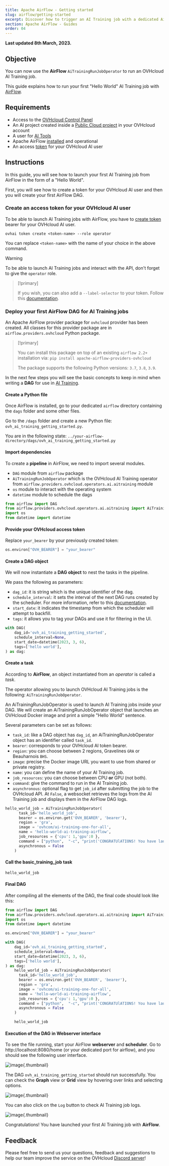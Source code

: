 ```yaml
---
title: Apache AirFlow - Getting started
slug: airflow/getting-started
excerpt: Discover how to trigger an AI Training job with a dedicated AirFlow operator
section: Apache AirFlow - Guides
order: 04
---
```


**Last updated 8th March, 2023.**

## Objective

You can now use the **AirFlow** `AiTrainingRunJobOperator` to run an OVHcloud AI Training job.

This guide explains how to run your first "Hello World" AI Training job with [AirFlow](https://airflow.apache.org/).

## Requirements

- Access to the [OVHcloud Control Panel](https://www.ovh.com/auth/?action=gotomanager&from=https://www.ovh.co.uk/&ovhSubsidiary=GB)
- An AI project created inside a [Public Cloud project](https://www.ovhcloud.com/en-gb/public-cloud/) in your OVHcloud account
- A user for [AI Tools](https://docs.ovh.com/gb/en/publiccloud/ai/users/)
- Apache AirFlow [installed](https://airflow.apache.org/docs/apache-airflow/stable/installation/index.html) and operational
- An access [token](https://docs.ovh.com/gb/en/publiccloud/ai/cli/app-token-cli/) for your OVHcloud AI user

## Instructions

In this guide, you will see how to launch your first AI Training job from AirFlow in the form of a "Hello World".

First, you will see how to create a token for your OVHcloud AI user and then you will create your first AirFlow DAG.

### Create an access token for your OVHcloud AI user

To be able to launch AI Training jobs with AirFlow, you have to [create token](https://docs.ovh.com/gb/en/publiccloud/ai/cli/app-token-cli/) bearer for your OVHcloud AI user.

```console
ovhai token create <token-name> --role operator
```

You can replace `<token-name>` with the name of your choice in the above command.

> [!warning]
>
> To be able to launch AI Training jobs and interact with the API, don't forget to give the `operator` role.
>

> [!primary]
>
> If you wish, you can also add a `--label-selector` to your token. Follow this [documentation](https://docs.ovh.com/gb/en/publiccloud/ai/cli/app-token-cli/#create-an-app-token).
>

### Deploy your first AirFlow DAG for AI Training jobs

An Apache AirFlow provider package for `ovhcloud` provider has been created. All classes for this provider package are in `airflow.providers.ovhcloud` Python package.

> [!primary]
>
> You can install this package on top of an existing `airflow 2.2+` installation via: `pip install apache-airflow-providers-ovhcloud`
>
> The package supports the following Python versions: `3.7`, `3.8`, `3.9`.
>

In the next few steps you will see the basic concepts to keep in mind when writing a **DAG** for use in [AI Training](https://www.ovhcloud.com/fr/public-cloud/ai-training/).

#### Create a Python file

Once AirFlow is installed, go to your dedicated `airflow` directory containing the `dags` folder and some other files.

Go to the `/dags` folder and create a new Python file: `ovh_ai_training_getting_started.py`.

You are in the following state: `../your-airflow-directory/dags/ovh_ai_training_getting_started.py`

#### Import dependencies

To create a **pipeline** in AirFlow, we need to import several modules.

- `DAG` module from `airflow` package
- `AiTrainingRunJobOperator` which is the OVHcloud AI Training operator from `airflow.providers.ovhcloud.operators.ai.aitraining` module
- `os` module to interact with the operating system
- `datetime` module to schedule the dags

```python
from airflow import DAG
from airflow.providers.ovhcloud.operators.ai.aitraining import AiTrainingRunJobOperator
import os
from datetime import datetime
```

#### Provide your OVHcloud access token

Replace `your_bearer` by your previously created token:

```python
os.environ["OVH_BEARER"] = "your_bearer"
```

#### Create a DAG object

We will now instantiate a **DAG object** to nest the tasks in the pipeline.

We pass the following as parameters:

- `dag_id`: it is string which is the unique identifier of the dag.
- `schedule_interval`: it sets the interval of the next DAG runs created by the scheduler. For more information, refer to this [documentation](https://airflow.apache.org/docs/apache-airflow/stable/core-concepts/dag-run.html).
- `start_date`: it indicates the timestamp from which the scheduler will attempt to backfill.
- `tags`: it allows you to tag your DAGs and use it for filtering in the UI.

```python
with DAG(
    dag_id='ovh_ai_training_getting_started',
    schedule_interval=None,
    start_date=datetime(2023, 3, 6),
    tags=['hello world'],
) as dag:
```

#### Create a task

According to **AirFlow**, an object instantiated from an *operator* is called a *task*.

The operator allowing you to launch OVHcloud AI Training jobs is the following: `AiTrainingRunJobOperator`.

An AiTrainingRunJobOperator is used to launch AI Training jobs inside your DAG. We will create an AiTrainingRunJobOperator object that launches an OVHcloud Docker image and print a simple "Hello World" sentence.

Several parameters can be set as follows:

- `task_id`: like a DAG object has `dag_id`, an AiTrainingRunJobOperator object has an identifier called `task_id`.
- `bearer`: corresponds to your OVHcloud AI token bearer.
- `region`: you can choose between 2 regions, Gravelines `GRA` or Beauharnois `BHS`.
- `image`: precise the Docker image URL you want to use from shared or private registry.
- `name`: you can define the name of your AI Training job.
- `job_resources`: you can choose between CPU **or** GPU (not both).
- `command`: give the command to run in the AI Training job.
- `asynchronous`: optional flag to get `job_id` after submitting the job to the OVHcloud API. At `False`, a websocket retrieves the logs from the AI Training job and displays them in the AirFlow DAG logs.

```python
hello_world_job = AiTrainingRunJobOperator(
      task_id='hello_world_job',
      bearer = os.environ.get('OVH_BEARER', 'bearer'),
      region = 'gra',
      image = 'ovhcom/ai-training-one-for-all',
      name = 'hello-world-ai-training-airflow',
      job_resources = {'cpu': 1,'gpu':0 },
      command = ["python",  "-c", "print('CONGRATUlATIONS! You have launched your first AI Training job with AirFlow!')"],
      asynchronous = False
    )
```

#### Call the basic_training_job task

```python
hello_world_job
```

#### Final DAG

After compiling all the elements of the DAG, the final code should look like this:

```python
from airflow import DAG
from airflow.providers.ovhcloud.operators.ai.aitraining import AiTrainingRunJobOperator
import os
from datetime import datetime

os.environ["OVH_BEARER"] = "your_bearer"

with DAG(
    dag_id='ovh_ai_training_getting_started',
    schedule_interval=None,
    start_date=datetime(2023, 3, 6),
    tags=['hello world'],
) as dag:
    hello_world_job = AiTrainingRunJobOperator(
      task_id='hello_world_job',
      bearer = os.environ.get('OVH_BEARER', 'bearer'),
      region = 'gra',
      image = 'ovhcom/ai-training-one-for-all',
      name = 'hello-world-ai-training-airflow',
      job_resources = {'cpu': 1,'gpu':0 },
      command = ["python",  "-c", "print('CONGRATUlATIONS! You have launched your first AI Training job with AirFlow!')"],
      asynchronous = False
    )

    hello_world_job
```

#### Execution of the DAG in Webserver interface

To see the file running, start your AirFlow **webserver** and **scheduler**. Go to http://localhost:8080/home (or your dedicated port for airflow), and you should see the following user interface.

![image](images/airflow-overview-webserver.png){.thumbnail}

The DAG `ovh_ai_training_getting_started` should run successfully. You can check the **Graph** view or **Grid** view by hovering over links and selecting options.

![image](images/airflow-graph-dag.png){.thumbnail}

You can also click on the `Log` button to check AI Training job logs.

![image](images/airflow-task-logs.png){.thumbnail}

Congratulations! You have launched your first AI Training job with **AirFlow**.

## Feedback

Please feel free to send us your questions, feedback and suggestions to help our team improve the service on the OVHcloud [Discord server](https://discord.com/invite/KbrKSEettv)!
